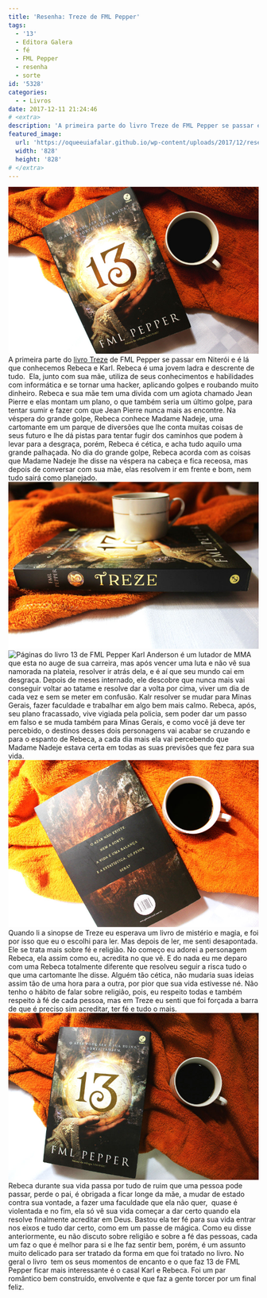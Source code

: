 ```yaml
---
title: 'Resenha: Treze de FML Pepper'
tags:
  - '13'
  - Editora Galera
  - fé
  - FML Pepper
  - resenha
  - sorte
id: '5328'
categories:
  - - Livros
date: 2017-12-11 21:24:46
# <extra>
description: 'A primeira parte do livro Treze de FML Pepper se passar em Niterói e é lá que conhecemos Rebeca e Karl. Rebeca é uma jovem ladra e descrente de tudo.  Ela, junto com sua mãe, utiliza de seus conhecimentos e habilidades com informática e se tornar uma hacker, aplicando golpes e roubando muito dinheiro. Rebeca e sua mãe tem uma divida com um agiota chamado Jean Pierre e elas montam um plano, o que também seria um último golpe, para tentar sumir e fazer com que Jean Pierre nunca mais as encontre. Na véspera do grande golpe, Rebeca conhece Madame Nadeje, uma cartomante em um parque de diversões que lhe conta muitas coisas de seus futuro e lhe dá pistas para tentar fugir dos caminhos que podem à levar para a desgraça, porém, Rebeca é cética, e acha tudo aquilo uma &hellip;'
featured_image: 
  url: 'https://oqueeuiafalar.github.io/wp-content/uploads/2017/12/resenha-livro-treze.jpg'
  width: '828'
  height: '828'
# </extra>
---
```


![Capa Livro 13 de FML Pepper](/wp-content/uploads/2017/12/resenha-livro-treze.jpg)  A primeira parte do [livro Treze](http://fmlpepper.com.br/treze/) de FML Pepper se passar em Niterói e é lá que conhecemos Rebeca e Karl. Rebeca é uma jovem ladra e descrente de tudo.  Ela, junto com sua mãe, utiliza de seus conhecimentos e habilidades com informática e se tornar uma hacker, aplicando golpes e roubando muito dinheiro. Rebeca e sua mãe tem uma divida com um agiota chamado Jean Pierre e elas montam um plano, o que também seria um último golpe, para tentar sumir e fazer com que Jean Pierre nunca mais as encontre.  Na véspera do grande golpe, Rebeca conhece Madame Nadeje, uma cartomante em um parque de diversões que lhe conta muitas coisas de seus futuro e lhe dá pistas para tentar fugir dos caminhos que podem à levar para a desgraça, porém, Rebeca é cética, e acha tudo aquilo uma grande palhaçada. No dia do grande golpe, Rebeca acorda com as coisas que Madame Nadeje lhe disse na véspera na cabeça e fica receosa, mas depois de conversar com sua mãe, elas resolvem ir em frente e bom, nem tudo sairá como planejado. ![Livro com café ](/wp-content/uploads/2017/12/lombada-livro-treze-fml-pepper.jpg) ![Páginas do livro 13 de FML Pepper](/wp-content/uploads/2017/12/páginas-livro-13.jpg) Karl Anderson é um lutador de MMA que esta no auge de sua carreira, mas após vencer uma luta e não vê sua namorada na plateia, resolver ir atrás dela, e é aí que seu mundo cai em desgraça. Depois de meses internado, ele descobre que nunca mais vai conseguir voltar ao tatame e resolve dar a volta por cima, viver um dia de cada vez e sem se meter em confusão. Kalr resolver se mudar para Minas Gerais, fazer faculdade e trabalhar em algo bem mais calmo.  Rebeca, após, seu plano fracassado, vive vigiada pela policia, sem poder dar um passo em falso e se muda também para Minas Gerais, e como você já deve ter percebido, o destinos desses dois personagens vai acabar se cruzando e para o espanto de Rebeca, a cada dia mais ela vai percebendo que Madame Nadeje estava certa em todas as suas previsões que fez para sua vida. ![Resumo do livro Treze de FML Pepper](/wp-content/uploads/2017/12/contra-capa-livro-treze-fml-pepper.jpg) Quando li a sinopse de Treze eu esperava um livro de mistério e magia, e foi por isso que eu o escolhi para ler. Mas depois de ler, me senti desapontada. Ele se trata mais sobre fé e religião. No começo eu adorei a personagem Rebeca, ela assim como eu, acredita no que vê. E do nada eu me deparo com uma Rebeca totalmente diferente que resolveu seguir a risca tudo o que uma cartomante lhe disse. Alguém tão cética, não mudaria suas ideias assim tão de uma hora para a outra, por pior que sua vida estivesse né.  Não tenho o hábito de falar sobre religião, pois, eu respeito todas e também respeito à fé de cada pessoa, mas em Treze eu senti que foi forçada a barra de que é preciso sim acreditar, ter fé e tudo o mais. ![Capa do livro 13 de FML Pepper](/wp-content/uploads/2017/12/resumo-livro-treze-fml-pepper.jpg) Rebeca durante sua vida passa por tudo de ruim que uma pessoa pode passar, perde o pai, é obrigada a ficar longe da mãe, a mudar de estado contra sua vontade, a fazer uma faculdade que ela não quer,  quase é violentada e no fim, ela só vê sua vida começar a dar certo quando ela resolve finalmente acreditar em Deus. Bastou ela ter fé para sua vida entrar nos eixos e tudo dar certo, como em um passe de mágica.  Como eu disse anteriormente, eu não discuto sobre religião e sobre a fé das pessoas, cada um faz o que é melhor para si e lhe faz sentir bem, porém, é um assunto muito delicado para ser tratado da forma em que foi tratado no livro.  No geral o livro  tem os seus momentos de encanto e o que faz 13 de FML Pepper ficar mais interessante é o casal Karl e Rebeca. Foi um par romântico bem construído, envolvente e que faz a gente torcer por um final feliz.
